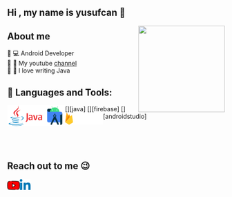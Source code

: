 <h2>Hi , my name is yusufcan 👋</h2>
<img src="https://media0.giphy.com/media/fSXkDRyNHgQ3xBbCOo/giphy.gif?cid=ecf05e47s9rk1wsyds6xuhqoqra0xtxwfy2ecdl9hdlt81s3&rid=giphy.gif&ct=g" align="right" width="200" height="200">

<h2>About me</h2>
<font> 🔘 💻 Android Developer</font><br>
<font> 🔘 👀 My youtube <a href="https://www.youtube.com/channel/UCigbkww1ioIfyuA7Ubsz2Zw" target="_blank"> channel</a> </font><br>
<font> 🔘 💙 I love writing Java</font></br>


<h2>🚀 Languages and Tools:</h2>
[<img src="https://github.com/yusufcanstr/yusufcanstr/blob/main/java.png" width="86" height="48" align="left" />][java]
[<img src="https://github.com/yusufcanstr/yusufcanstr/blob/main/androidstudio.png" width="48" height="48" align="left" />][firebase]
[<img src="https://github.com/yusufcanstr/yusufcanstr/blob/main/firebase1.png" width="88" height="28" align="left" />][androidstudio]


[youtube]: https://www.youtube.com/channel/UCigbkww1ioIfyuA7Ubsz2Zw
[linkedin]: https://www.linkedin.com/in/yusufcan-%C5%9Fent%C3%BCrk-a8a53a226/

[java]: https://dev.java/
[firebase]: https://firebase.google.com/
[androidstudio]: https://developer.android.com/

<br><br><br>

<h2>Reach out to me 😉</h2>

[<img width="29" src="https://github.com/yusufcanstr/yusufcanstr/blob/main/youtube.png" align="left" />][youtube]
[<img width="25" src="https://github.com/yusufcanstr/yusufcanstr/blob/main/linkedin.png" align="left" />][linkedin]

